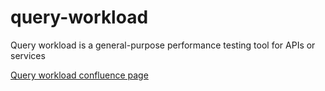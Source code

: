 query-workload
==============
Query workload is a general-purpose performance testing tool for APIs or services

[Query workload confluence page](https://confluence/display/IT/Query+Workload+Project)